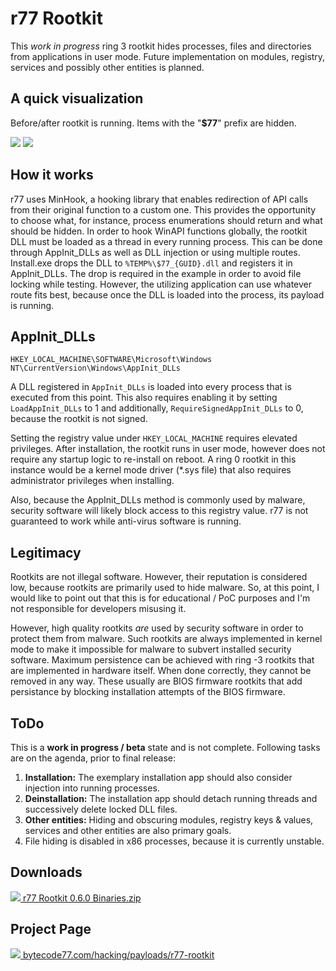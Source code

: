 # r77 Rootkit

This *work in progress* ring 3 rootkit hides processes, files and directories
from applications in user mode. Future implementation on modules, registry,
services and possibly other entities is planned.

## A quick visualization

Before/after rootkit is running. Items with the "**$77**" prefix are hidden.

![](https://bytecode77.com/images/sites/hacking/payloads/r77-rootkit/taskmanager.gif)
![](https://bytecode77.com/images/sites/hacking/payloads/r77-rootkit/explorer.gif)

## How it works

r77 uses MinHook, a hooking library that enables redirection of API calls from
their original function to a custom one. This provides the opportunity to choose
what, for instance, process enumerations should return and what should be
hidden. In order to hook WinAPI functions globally, the rootkit DLL must be
loaded as a thread in every running process. This can be done through
AppInit_DLLs as well as DLL injection or using multiple routes. Install.exe
drops the DLL to `%TEMP%\$77_{GUID}.dll` and registers it in AppInit_DLLs. The
drop is required in the example in order to avoid file locking while testing.
However, the utilizing application can use whatever route fits best, because
once the DLL is loaded into the process, its payload is running.

## AppInit_DLLs

```
HKEY_LOCAL_MACHINE\SOFTWARE\Microsoft\Windows NT\CurrentVersion\Windows\AppInit_DLLs
```

A DLL registered in `AppInit_DLLs` is loaded into every process that is executed
from this point. This also requires enabling it by setting `LoadAppInit_DLLs` to
1 and additionally, `RequireSignedAppInit_DLLs` to 0, because the rootkit is not
signed.

Setting the registry value under `HKEY_LOCAL_MACHINE` requires elevated
privileges. After installation, the rootkit runs in user mode, however does not
require any startup logic to re-install on reboot. A ring 0 rootkit in this
instance would be a kernel mode driver (*.sys file) that also requires
administrator privileges when installing.

Also, because the AppInit_DLLs method is commonly used by malware, security
software will likely block access to this registry value. r77 is not guaranteed
to work while anti-virus software is running.

## Legitimacy

Rootkits are not illegal software. However, their reputation is considered low,
because rootkits are primarily used to hide malware. So, at this point, I would
like to point out that this is for educational / PoC purposes and I'm not
responsible for developers misusing it.

However, high quality rootkits *are* used by security software in order to
protect them from malware. Such rootkits are always implemented in kernel mode
to make it impossible for malware to subvert installed security software.
Maximum persistence can be achieved with ring -3 rootkits that are implemented
in hardware itself. When done correctly, they cannot be removed in any way.
These usually are BIOS firmware rootkits that add persistance by blocking
installation attempts of the BIOS firmware.

## ToDo

This is a **work in progress / beta** state and is not complete. Following tasks
are on the agenda, prior to final release:

1. **Installation:** The exemplary installation app should also consider injection into running processes.
2. **Deinstallation:** The installation app should detach running threads and successively delete locked DLL files.
3. **Other entities:** Hiding and obscuring modules, registry keys & values, services and other entities are also primary goals.
4. File hiding is disabled in x86 processes, because it is currently unstable.

## Downloads

[![](https://bytecode77.com/images/shared/fileicons/zip.png) r77 Rootkit 0.6.0 Binaries.zip](https://bytecode77.com/downloads/hacking/payloads/r77%20Rootkit%200.6.0%20Binaries.zip)

## Project Page

[![](https://bytecode77.com/images/shared/favicon16.png) bytecode77.com/hacking/payloads/r77-rootkit](https://bytecode77.com/hacking/payloads/r77-rootkit)